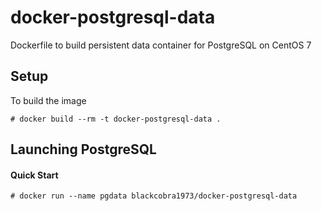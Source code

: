 docker-postgresql-data
======================

Dockerfile to build persistent data container for PostgreSQL on CentOS 7

Setup
-----

To build the image

    # docker build --rm -t docker-postgresql-data .

Launching PostgreSQL
--------------------

#### Quick Start

    # docker run --name pgdata blackcobra1973/docker-postgresql-data
